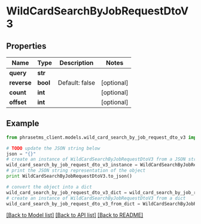 # WildCardSearchByJobRequestDtoV3

## Properties

| Name        | Type     | Description    | Notes      |
| ----------- | -------- | -------------- | ---------- |
| **query**   | **str**  |                |
| **reverse** | **bool** | Default: false | [optional] |
| **count**   | **int**  |                | [optional] |
| **offset**  | **int**  |                | [optional] |

## Example

```python
from phrasetms_client.models.wild_card_search_by_job_request_dto_v3 import WildCardSearchByJobRequestDtoV3

# TODO update the JSON string below
json = "{}"
# create an instance of WildCardSearchByJobRequestDtoV3 from a JSON string
wild_card_search_by_job_request_dto_v3_instance = WildCardSearchByJobRequestDtoV3.from_json(json)
# print the JSON string representation of the object
print WildCardSearchByJobRequestDtoV3.to_json()

# convert the object into a dict
wild_card_search_by_job_request_dto_v3_dict = wild_card_search_by_job_request_dto_v3_instance.to_dict()
# create an instance of WildCardSearchByJobRequestDtoV3 from a dict
wild_card_search_by_job_request_dto_v3_from_dict = WildCardSearchByJobRequestDtoV3.from_dict(wild_card_search_by_job_request_dto_v3_dict)
```

[[Back to Model list]](../README.md#documentation-for-models) [[Back to API list]](../README.md#documentation-for-api-endpoints) [[Back to README]](../README.md)
